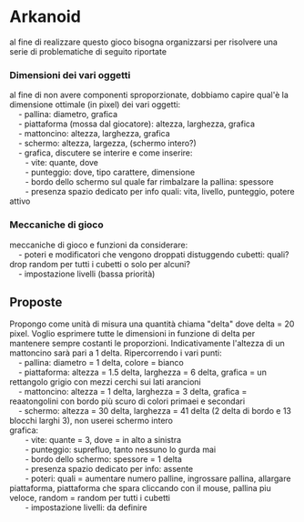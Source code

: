 # Arkanoid
al fine di realizzare questo gioco bisogna organizzarsi per risolvere una serie di problematiche di seguito riportate

### Dimensioni dei vari oggetti
al fine di non avere componenti sproporzionate, dobbiamo capire qual'è la dimensione ottimale (in pixel) dei vari oggetti: <br />
    &nbsp;&nbsp;&nbsp; - pallina: diametro, grafica <br />
    &nbsp;&nbsp;&nbsp; - piattaforma (mossa dal giocatore): altezza, larghezza, grafica <br />
    &nbsp;&nbsp;&nbsp; - mattoncino: altezza, larghezza, grafica <br />
    &nbsp;&nbsp;&nbsp; - schermo: altezza, largezza, (schermo intero?) <br />
    &nbsp;&nbsp;&nbsp; - grafica, discutere se interire e come inserire: <br />
    &nbsp;&nbsp;&nbsp;&nbsp;&nbsp;&nbsp; - vite: quante, dove <br />
    &nbsp;&nbsp;&nbsp;&nbsp;&nbsp;&nbsp; - punteggio: dove, tipo carattere, dimensione <br />
    &nbsp;&nbsp;&nbsp;&nbsp;&nbsp;&nbsp; - bordo dello schermo sul quale far rimbalzare la pallina: spessore <br />
    &nbsp;&nbsp;&nbsp;&nbsp;&nbsp;&nbsp; - presenza spazio dedicato per info quali: vita, livello, punteggio, potere attivo

### Meccaniche di gioco
meccaniche di gioco e funzioni da considerare: <br />
    &nbsp;&nbsp;&nbsp; - poteri e modificatori che vengono droppati distuggendo cubetti: quali? drop random per tutti i cubetti o solo per alcuni?  <br />
    &nbsp;&nbsp;&nbsp; - impostazione livelli (bassa priorità)

## Proposte
Propongo come unità di misura una quantità chiama "delta" dove delta = 20 pixel. Voglio esprimere tutte le dimensioni in funzione di delta per mantenere sempre costanti le proporzioni. Indicativamente l'altezza di un mattoncino sarà pari a 1 delta.
Ripercorrendo i vari punti: <br />
      &nbsp;&nbsp;&nbsp; - pallina: diametro = 1 delta, colore = bianco <br />
      &nbsp;&nbsp;&nbsp; - piattaforma: altezza = 1.5 delta, larghezza = 6 delta, grafica = un rettangolo grigio con mezzi cerchi sui lati arancioni <br />
      &nbsp;&nbsp;&nbsp; - mattoncino: altezza = 1 delta, larghezza = 3 delta, grafica = reaatongolini con bordo più scuro di colori primaei e secondari <br />
      &nbsp;&nbsp;&nbsp; - schermo: altezza = 30 delta, larghezza = 41 delta (2 delta di bordo e 13 blocchi larghi 3), non userei schermo intero <br />
      grafica: <br />
      &nbsp;&nbsp;&nbsp;&nbsp;&nbsp;&nbsp; - vite: quante = 3, dove = in alto a sinistra <br />
      &nbsp;&nbsp;&nbsp;&nbsp;&nbsp;&nbsp; - punteggio: suprefluo, tanto nessuno lo gurda mai <br />
      &nbsp;&nbsp;&nbsp;&nbsp;&nbsp;&nbsp; - bordo dello schermo: spessore = 1 delta <br />
      &nbsp;&nbsp;&nbsp;&nbsp;&nbsp;&nbsp; - presenza spazio dedicato per info: assente <br />
      &nbsp;&nbsp;&nbsp;&nbsp;&nbsp;&nbsp; - poteri: quali = aumentare numero palline, ingrossare pallina, allargare piattaforma, piattaforma che spara cliccando con il mouse, pallina piu veloce, random = random            per tutti i cubetti <br />
      &nbsp;&nbsp;&nbsp;&nbsp;&nbsp;&nbsp; - impostazione livelli: da definire 
  
              
